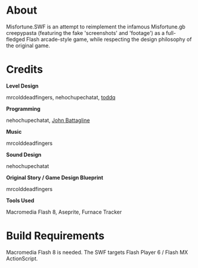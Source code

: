 ﻿# About

Misfortune.SWF is an attempt to reimplement the infamous Misfortune.gb creepypasta (featuring the fake 'screenshots' and 'footage') as a full-fledged Flash arcade-style game, while respecting the design philosophy of the original game.

# Credits

**Level Design**

mrcolddeadfingers, nehochupechatat, [toddq](https://toddq.itch.io/)

**Programming**

nehochupechatat, [John Battagline](https://www.johnbattagline.com/)

**Music**

mrcolddeadfingers

**Sound Design**

nehochupechatat

**Original Story / Game Design Blueprint**

mrcolddeadfingers

**Tools Used**

Macromedia Flash 8, Aseprite, Furnace Tracker

# Build Requirements

Macromedia Flash 8 is needed. 
The SWF targets Flash Player 6 / Flash MX ActionScript.

